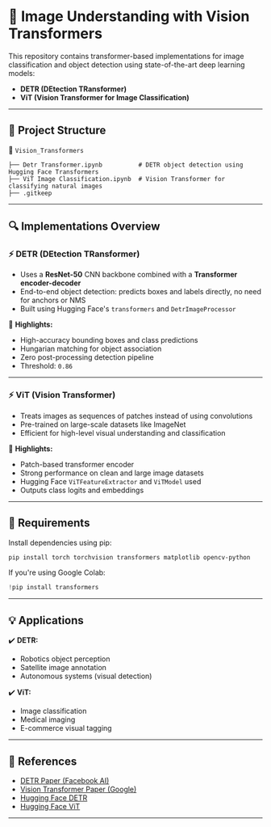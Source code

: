 # 🧠 Image Understanding with Vision Transformers

This repository contains transformer-based implementations for image classification and object detection using state-of-the-art deep learning models:

* **DETR (DEtection TRansformer)**
* **ViT (Vision Transformer for Image Classification)**

---

## 📂 Project Structure

📁 `Vision_Transformers`

```
├── Detr Transformer.ipynb          # DETR object detection using Hugging Face Transformers
├── ViT Image Classification.ipynb  # Vision Transformer for classifying natural images
├── .gitkeep
```

---

## 🔍 Implementations Overview

### ⚡ DETR (DEtection TRansformer)

* Uses a **ResNet-50** CNN backbone combined with a **Transformer encoder-decoder**
* End-to-end object detection: predicts boxes and labels directly, no need for anchors or NMS
* Built using Hugging Face's `transformers` and `DetrImageProcessor`

📌 **Highlights:**

* High-accuracy bounding boxes and class predictions
* Hungarian matching for object association
* Zero post-processing detection pipeline
* Threshold: `0.86`

---

### ⚡ ViT (Vision Transformer)

* Treats images as sequences of patches instead of using convolutions
* Pre-trained on large-scale datasets like ImageNet
* Efficient for high-level visual understanding and classification

📌 **Highlights:**

* Patch-based transformer encoder
* Strong performance on clean and large image datasets
* Hugging Face `ViTFeatureExtractor` and `ViTModel` used
* Outputs class logits and embeddings

---

## 🧪 Requirements

Install dependencies using pip:

```bash
pip install torch torchvision transformers matplotlib opencv-python
```

If you're using Google Colab:

```python
!pip install transformers
```

---

## 💡 Applications

✔️ **DETR:**

* Robotics object perception
* Satellite image annotation
* Autonomous systems (visual detection)

✔️ **ViT:**

* Image classification
* Medical imaging
* E-commerce visual tagging

---

## 🔗 References

* [DETR Paper (Facebook AI)](https://arxiv.org/abs/2005.12872)
* [Vision Transformer Paper (Google)](https://arxiv.org/abs/2010.11929)
* [Hugging Face DETR](https://huggingface.co/facebook/detr-resnet-50)
* [Hugging Face ViT](https://huggingface.co/google/vit-base-patch16-224)

---
